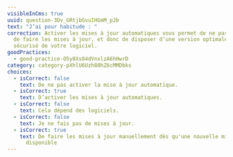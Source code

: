 ```yaml
---
visibleInCms: true
uuid: question-3Dv_GRtjbGvuIHGmM_pJb
text: "J’ai pour habitude : "
correction: Activer les mises à jour automatiques vous permet de ne pas oublier
  de faire les mises à jour, et donc de disposer d’une version optimale et
  sécurisé de votre logiciel.
goodPractices:
  - good-practice-O5y8Xs84dVnxlzA6hHwrD
category: category-pXhlU6Uzh80hZ6cMMDbks
choices:
  - isCorrect: false
    text: De ne pas activer la mise à jour automatique.
  - isCorrect: true
    text: D’activer les mises à jour automatiques.
  - isCorrect: false
    text: Cela dépend des logiciels.
  - isCorrect: false
    text: Je ne fais pas de mises à jour.
  - isCorrect: true
    text: De faire les mises à jour manuellement dès qu'une nouvelle mise à jour est
      disponible
---
```

